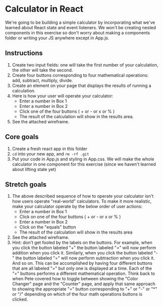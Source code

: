 # Calculator in React

We're going to be building a simple calculator by incorporating what we've learned about React state and event listeners. We won't be creating nested components in this exercise so don't worry about making a components folder or writing your JS anywhere except in App.js.

## Instructions
1. Create two input fields: one will take the first number of your calculation, the other will take the second.
1. Create four buttons corresponding to four mathematical operations: add, subtract, multiply, divide.
1. Create an element on your page that displays the results of running a calculation.
1. Here is how your user will operate your calculator:
    - Enter a number in Box 1
    - Enter a number in Box 2
    - Click one of the four buttons ( + or - or x or % )
    - The result of the calculation will show in the results area.
1. See the attached wireframe. 

## Core goals
1. Create a fresh react app in this folder
1. `cd` into your new app, and `rm -rf .git`
1. Put your code in App.js and styling in App.css. We will make the whole calculator in one component for this exercise (since we haven't learned about lifting state yet)

## Stretch goals
1. The above described sequence of how to operate your calculator isn't how users operate "real-world" calculators. To make it more realistic, make your calculator operate by the below order of user actions:
    - Enter a number in Box 1
    - Click on one of the four buttons ( + or - or x or % )
    - Enter a number in Box 2
    - Click on the "equals" button
    - The result of the calculation will show in the results area
1. See the attached wireframe. 
1. Hint: don't get fooled by the labels on the buttons. For example, when you click the button labeled "+" the button labeled "=" will now perform addition when you click it. Similarly, when you click the button labeled "-" the button labeled "=" will now perform subtraction when you click it. And so on. This can be accomplished by having four different buttons that are all labeled "=" but only one is displayed at a time. Each of the "=" buttons performs a different mathematical operation. Think back to when Pete covered how to toggle between showing the "Color Changer" page and the "Counter" page, and apply that same approach to showing the appropriate "=" button corresponding to "+" or "-" or "*" or "/" depending on which of the four math operations buttons is clicked.
